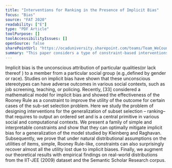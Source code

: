 ```yaml
---
title: "Interventions for Ranking in the Presence of Implicit Bias"
focus: "Bias"
source: "FAT 2020"
readability: ["E"]
type: "PDF Article"
toolPurpose: []
toolAccessibilityIssues: []
openSource: false
sharePointUrl: "https://ocaduniversity.sharepoint.com/teams/Team_WeCount/Shared%20Documents/Resources%20and%20Tools/Literature%20(curated)/Interventions%20for%20Ranking%20in%20the%20Presence%20of%20Implicit%20Bias.pdf"
summary: "This paper considers a type of constraint-based interventions for re-ordering biased rankings derived from utilities with systematic biases against a particular socially salient group. The goal of these interventions is to recover the unbiased ranking that would have resulted from the true latent (unbiased) utilities.  "
---
```

Implicit bias is the unconscious attribution of particular qualities(or lack thereof ) to a member from a particular social group (e.g.,defined by gender or race). Studies on implicit bias have shown that these unconscious stereotypes can have adverse outcomes in various social contexts, such as job screening, teaching, or policing. Recently, [33] considered a mathematical model for implicit bias and showed the effectiveness of the Rooney Rule as a constraint to improve the utility of the outcome for certain cases of the sub-set selection problem. Here we study the problem of designing interventions for the generalization of subset selection – ranking– that requires to output an ordered set and is a central primitive in various social and computational contexts. We present a family of simple and interpretable constraints and show that they can optimally mitigate implicit bias for a generalization of the model studied by Kleinberg and Raghavan. Subsequently, we prove that under natural distributional assumptions on the utilities of items, simple, Rooney Rule-like, constraints can also surprisingly recover almost all the utility lost due to implicit biases. Finally, we augment our theoretical results with empirical findings on real-world distributions from the IIT-JEE (2009) dataset and the Semantic Scholar Research corpus.
